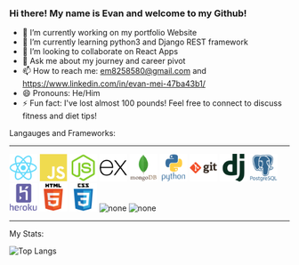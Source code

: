 ### Hi there! My name is Evan and welcome to my Github! 

- 🔭 I’m currently working on my portfolio Website
- 🌱 I’m currently learning python3 and Django REST framework
- 👯 I’m looking to collaborate on React Apps
- 💬 Ask me about my journey and career pivot
- 📫 How to reach me: em8258580@gmail.com and https://www.linkedin.com/in/evan-mei-47ba43b1/
- 😄 Pronouns: He/Him
- ⚡ Fun fact: I've lost almost 100 pounds! Feel free to connect to discuss fitness and diet tips!

Langauges and Frameworks:

<hr> 
<div>
<img src="https://github.com/devicons/devicon/blob/master/icons/react/react-original.svg" alt='none' height=50 width=50 /> 
<img src="https://github.com/devicons/devicon/blob/master/icons/javascript/javascript-plain.svg" alt='none' height=50 width=50 />
<img src="https://github.com/devicons/devicon/blob/master/icons/nodejs/nodejs-original.svg" alt='none' height=50 width=50/> 
<img src="https://github.com/devicons/devicon/blob/master/icons/express/express-original.svg" alt='none' height=50 width=50/> 
<img src="https://github.com/devicons/devicon/blob/master/icons/mongodb/mongodb-original-wordmark.svg" alt='none' height=50 width=50 /> 
<img src="https://github.com/devicons/devicon/blob/master/icons/python/python-original-wordmark.svg" alt='none' height=50 width=50 /> 
<img src="https://github.com/devicons/devicon/blob/master/icons/git/git-original-wordmark.svg" alt='none' height=50 width=50 /> 
<img src="https://github.com/devicons/devicon/blob/master/icons/django/django-plain.svg" alt='none' height=50 width=50/> 
<img src="https://github.com/devicons/devicon/blob/master/icons/postgresql/postgresql-plain-wordmark.svg" alt='none' height=50 width=50 /> 
<img src="https://github.com/devicons/devicon/blob/master/icons/heroku/heroku-plain-wordmark.svg" alt='none' height=50 width=50 />   
<img src="https://github.com/devicons/devicon/blob/master/icons/html5/html5-original-wordmark.svg" alt='none' height=50 width=50 /> 
<img src="https://github.com/devicons/devicon/blob/master/icons/css3/css3-original-wordmark.svg" alt='none' height=50 width=50 />  
<img src="https://cdn.jsdelivr.net/gh/devicons/devicon/icons/microsoftsqlserver/microsoftsqlserver-plain-wordmark.svg" alt='none' height=50 width=50  />
 <img src="https://cdn.jsdelivr.net/gh/devicons/devicon/icons/bootstrap/bootstrap-original.svg" alt='none' height=50 width=50 />


</div>
<hr>

My Stats:

![Top Langs](https://github-readme-stats.vercel.app/api/top-langs/?username=MediogreCoder)


